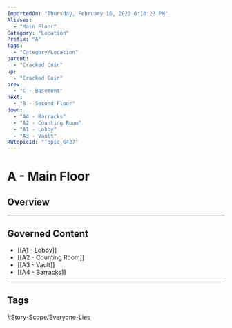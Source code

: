 ```yaml
---
ImportedOn: "Thursday, February 16, 2023 6:10:23 PM"
Aliases:
  - "Main Floor"
Category: "Location"
Prefix: "A"
Tags:
  - "Category/Location"
parent:
  - "Cracked Coin"
up:
  - "Cracked Coin"
prev:
  - "C - Basement"
next:
  - "B - Second Floor"
down:
  - "A4 - Barracks"
  - "A2 - Counting Room"
  - "A1 - Lobby"
  - "A3 - Vault"
RWtopicId: "Topic_6427"
---
```

# A - Main Floor
## Overview
---
## Governed Content
- [[A1 - Lobby]]
- [[A2 - Counting Room]]
- [[A3 - Vault]]
- [[A4 - Barracks]]


---
## Tags
#Story-Scope/Everyone-Lies

